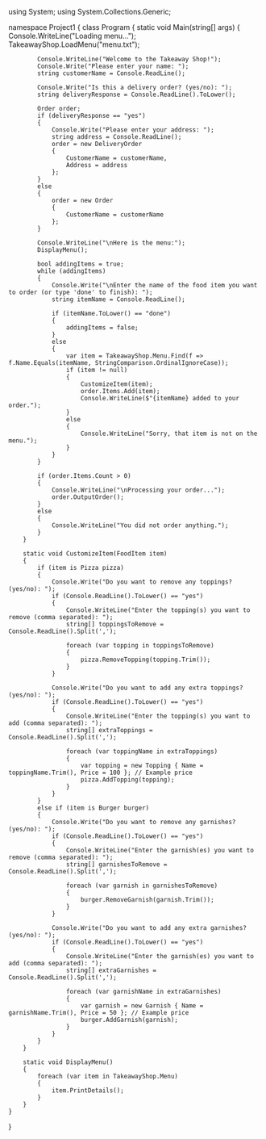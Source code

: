 using System;
using System.Collections.Generic;

namespace Project1
{
    class Program
    {
        static void Main(string[] args)
        {
            Console.WriteLine("Loading menu...");
            TakeawayShop.LoadMenu("menu.txt");

            Console.WriteLine("Welcome to the Takeaway Shop!");
            Console.Write("Please enter your name: ");
            string customerName = Console.ReadLine();

            Console.Write("Is this a delivery order? (yes/no): ");
            string deliveryResponse = Console.ReadLine().ToLower();

            Order order;
            if (deliveryResponse == "yes")
            {
                Console.Write("Please enter your address: ");
                string address = Console.ReadLine();
                order = new DeliveryOrder
                {
                    CustomerName = customerName,
                    Address = address
                };
            }
            else
            {
                order = new Order
                {
                    CustomerName = customerName
                };
            }

            Console.WriteLine("\nHere is the menu:");
            DisplayMenu();

            bool addingItems = true;
            while (addingItems)
            {
                Console.Write("\nEnter the name of the food item you want to order (or type 'done' to finish): ");
                string itemName = Console.ReadLine();

                if (itemName.ToLower() == "done")
                {
                    addingItems = false;
                }
                else
                {
                    var item = TakeawayShop.Menu.Find(f => f.Name.Equals(itemName, StringComparison.OrdinalIgnoreCase));
                    if (item != null)
                    {
                        CustomizeItem(item);
                        order.Items.Add(item);
                        Console.WriteLine($"{itemName} added to your order.");
                    }
                    else
                    {
                        Console.WriteLine("Sorry, that item is not on the menu.");
                    }
                }
            }

            if (order.Items.Count > 0)
            {
                Console.WriteLine("\nProcessing your order...");
                order.OutputOrder();
            }
            else
            {
                Console.WriteLine("You did not order anything.");
            }
        }

        static void CustomizeItem(FoodItem item)
        {
            if (item is Pizza pizza)
            {
                Console.Write("Do you want to remove any toppings? (yes/no): ");
                if (Console.ReadLine().ToLower() == "yes")
                {
                    Console.WriteLine("Enter the topping(s) you want to remove (comma separated): ");
                    string[] toppingsToRemove = Console.ReadLine().Split(',');

                    foreach (var topping in toppingsToRemove)
                    {
                        pizza.RemoveTopping(topping.Trim());
                    }
                }

                Console.Write("Do you want to add any extra toppings? (yes/no): ");
                if (Console.ReadLine().ToLower() == "yes")
                {
                    Console.WriteLine("Enter the topping(s) you want to add (comma separated): ");
                    string[] extraToppings = Console.ReadLine().Split(',');

                    foreach (var toppingName in extraToppings)
                    {
                        var topping = new Topping { Name = toppingName.Trim(), Price = 100 }; // Example price
                        pizza.AddTopping(topping);
                    }
                }
            }
            else if (item is Burger burger)
            {
                Console.Write("Do you want to remove any garnishes? (yes/no): ");
                if (Console.ReadLine().ToLower() == "yes")
                {
                    Console.WriteLine("Enter the garnish(es) you want to remove (comma separated): ");
                    string[] garnishesToRemove = Console.ReadLine().Split(',');

                    foreach (var garnish in garnishesToRemove)
                    {
                        burger.RemoveGarnish(garnish.Trim());
                    }
                }

                Console.Write("Do you want to add any extra garnishes? (yes/no): ");
                if (Console.ReadLine().ToLower() == "yes")
                {
                    Console.WriteLine("Enter the garnish(es) you want to add (comma separated): ");
                    string[] extraGarnishes = Console.ReadLine().Split(',');

                    foreach (var garnishName in extraGarnishes)
                    {
                        var garnish = new Garnish { Name = garnishName.Trim(), Price = 50 }; // Example price
                        burger.AddGarnish(garnish);
                    }
                }
            }
        }

        static void DisplayMenu()
        {
            foreach (var item in TakeawayShop.Menu)
            {
                item.PrintDetails();
            }
        }
    }
}